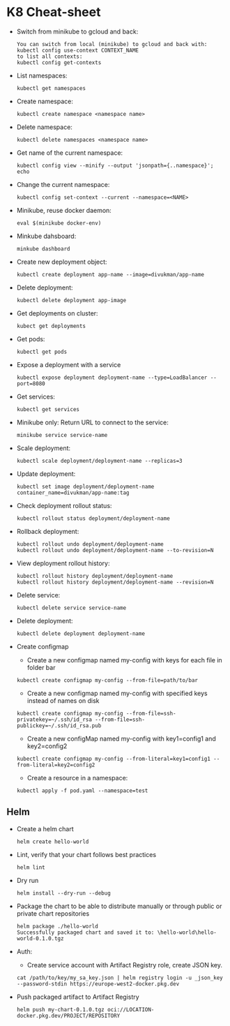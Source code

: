 # K8 Cheat-sheet

* Switch from minikube to gcloud and back:
    ```
    You can switch from local (minikube) to gcloud and back with:
    kubectl config use-context CONTEXT_NAME
    to list all contexts:
    kubectl config get-contexts
    ```

* List namespaces:
    ```
    kubectl get namespaces
    ```

* Create namespace:
    ```
    kubectl create namespace <namespace name>
    ```

* Delete namespace:
    ```
    kubectl delete namespaces <namespace name>    
    ```

* Get name of the current namespace:
    ```
    kubectl config view --minify --output 'jsonpath={..namespace}'; echo
    ```

* Change the current namespace:
    ```
    kubectl config set-context --current --namespace=<NAME>
    ```

* Minikube, reuse docker daemon:

    ```
    eval $(minikube docker-env)
    ``` 

* Minkube dahsboard:
    ```
    minkube dashboard
    ``` 

* Create new deployment object:
    ```
    kubectl create deployment app-name --image=divukman/app-name
    ```

* Delete deployment:
    ```
    kubectl delete deployment app-image
    ```

* Get deployments on cluster:
    ```
    kubect get deployments
    ```

* Get pods:
    ```
    kubectl get pods
    ```

* Expose a deployment with a service
    ```
    kubectl expose deployment deployment-name --type=LoadBalancer --port=8080
    ```

* Get services:
    ```
    kubectl get services
    ```

* Minikube only: Return URL to connect to the service:
    ```
    minikube service service-name
    ```

* Scale deployment:
    ```
    kubectl scale deployment/deployment-name --replicas=3
    ```

* Update deployment:
    ```
    kubectl set image deployment/deployment-name container_name=divukman/app-name:tag
    ```

* Check deployment rollout status:
    ```
    kubectl rollout status deployment/deployment-name
    ```
    
* Rollback deployment:
    ```
    kubectl rollout undo deployment/deployment-name
    kubectl rollout undo deployment/deployment-name --to-revision=N
    ```
    
* View deployment rollout history:
    ```
    kubectl rollout history deployment/deployment-name
    kubectl rollout history deployment/deployment-name --revision=N
    ```
    
* Delete service:
    ```
    kubectl delete service service-name
    ```

* Delete deployment:
    ```
    kubectl delete deployment deployment-name
    ```

* Create configmap
    - Create a new configmap named my-config with keys for each file in folder bar
    ```
    kubectl create configmap my-config --from-file=path/to/bar
    ```

    - Create a new configmap named my-config with specified keys instead of names on disk
    ```
    kubectl create configmap my-config --from-file=ssh-privatekey=~/.ssh/id_rsa --from-file=ssh-publickey=~/.ssh/id_rsa.pub
    ```

    - Create a new configMap named my-config with key1=config1 and key2=config2
    ```
    kubectl create configmap my-config --from-literal=key1=config1 --from-literal=key2=config2
    ```

    - Create a resource in a namespace:
    ```
    kubectl apply -f pod.yaml --namespace=test
    ```

## Helm


* Create a helm chart 
    ```
    helm create hello-world
    ```

* Lint, verify that your chart follows best practices 
    ```
    helm lint
    ```

* Dry run 
    ```
    helm install --dry-run --debug
    ```

* Package the chart to be able to distribute manually or through public or private chart repositories
    ```
    helm package ./hello-world
    Successfully packaged chart and saved it to: \hello-world\hello-world-0.1.0.tgz 
    ```

* Auth: 
   - Create service account with Artifact Registry role, create JSON key.
    ```
    cat /path/to/key/my_sa_key.json | helm registry login -u _json_key --password-stdin https://europe-west2-docker.pkg.dev
    ```

* Push packaged artifact to Artifact Registry 
    ```
    helm push my-chart-0.1.0.tgz oci://LOCATION-docker.pkg.dev/PROJECT/REPOSITORY
    ```

    
    



